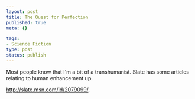```yaml
--- 
layout: post
title: The Quest for Perfection
published: true
meta: {}

tags: 
- Science Fiction
type: post
status: publish
---
```

Most people know that I'm a bit of a transhumanist. Slate has some articles relating to human enhancement up.

<a href="http://slate.msn.com/id/2079099/">http://slate.msn.com/id/2079099/</a>.
